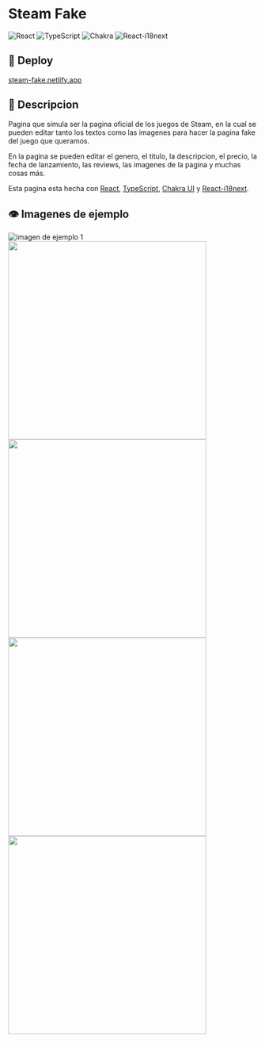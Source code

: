 # Steam Fake
![React](https://img.shields.io/badge/react-%2320232a.svg?style=for-the-badge&logo=react&logoColor=%2361DAFB)
![TypeScript](https://img.shields.io/badge/typescript-%23007ACC.svg?style=for-the-badge&logo=typescript&logoColor=white)
![Chakra](https://img.shields.io/badge/chakra-%234ED1C5.svg?style=for-the-badge&logo=chakraui&logoColor=white)
![React-i18next](https://img.shields.io/badge/react--i18next---green?style=for-the-badge&logo=i18next)

## 🚀 Deploy
[steam-fake.netlify.app](https://steam-fake.netlify.app/)

## 📃 Descripcion
Pagina que simula ser la pagina oficial de los juegos de Steam, en la cual se pueden editar tanto los textos como las imagenes para hacer la pagina fake del juego que queramos.

En la pagina se pueden editar el genero, el titulo, la descripcion, el precio, la fecha de lanzamiento, las reviews, las imagenes de la pagina y muchas cosas más.

Esta pagina esta hecha con [React](https://es.reactjs.org/), [TypeScript](https://www.typescriptlang.org/), [Chakra UI](https://chakra-ui.com/) y [React-i18next](https://react.i18next.com).

## 👁 Imagenes de ejemplo
![imagen de ejemplo 1](https://github.com/MartinLingeri/steam-fake/blob/main/bloodborne_preview_image.png)
<img src="https://github.com/MartinLingeri/steam-fake/blob/main/preview_image_2.png" width="400px"/>
<img src="https://github.com/MartinLingeri/steam-fake/blob/main/preview_image_3.png" width="400px"/>
<img src="https://github.com/MartinLingeri/steam-fake/blob/main/preview_image_4.png" width="400px"/>
<img src="https://github.com/MartinLingeri/steam-fake/blob/main/preview_image_5.png" width="400px"/>
